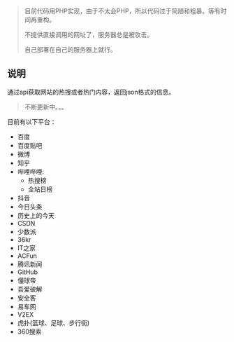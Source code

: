 > 目前代码用PHP实现，由于不太会PHP，所以代码过于简陋和粗暴。等有时间再重构。
>
> 不提供直接调用的网址了，服务器总是被攻击。
>
> 自己部署在自己的服务器上就行。

## 说明

通过api获取网站的热搜或者热门内容，返回json格式的信息。

> 不断更新中。。。

目前有以下平台：

+ 百度
+ 百度贴吧
+ 微博
+ 知乎
+ 哔哩哔哩: 
    + 热搜榜
    + 全站日榜
+ 抖音
+ 今日头条
+ 历史上的今天
+ CSDN
+ 少数派
+ 36kr
+ IT之家
+ ACFun
+ 腾讯新闻
+ GitHub
+ 懂球帝
+ 吾爱破解
+ 安全客
+ 易车网
+ V2EX
+ 虎扑(篮球、足球、步行街)
+ 360搜索
